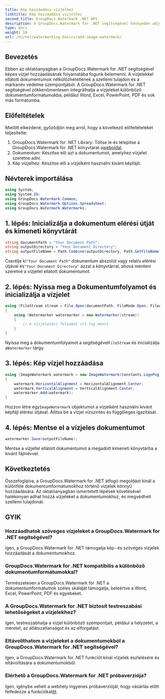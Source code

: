 ```yaml
---
title: Kép hozzáadása vízjelhez
linktitle: Kép hozzáadása vízjelhez
second_title: GroupDocs.Watermark .NET API
description: A GroupDocs.Watermark for .NET segítségével könnyedén adjon hozzá képes vízjeleket dokumentumaihoz. Védje meg szellemi tulajdonát könnyedén.
type: docs
weight: 10
url: /hu/net/watermarking-basics/add-image-watermark/
---
```

## Bevezetés
Ebben az oktatóanyagban a GroupDocs.Watermark for .NET segítségével képes vízjel hozzáadásának folyamatába fogunk belemenni. A vízjelekkel ellátott dokumentumok nélkülözhetetlenek a szellemi tulajdon és a márkanév védelme szempontjából. A GroupDocs.Watermark for .NET segítségével zökkenőmentesen integrálhatja a vízjeleket különböző dokumentumformátumokba, például Word, Excel, PowerPoint, PDF és sok más formátumba.
## Előfeltételek
Mielőtt elkezdené, győződjön meg arról, hogy a következő előfeltételeket teljesítette:
1.  GroupDocs.Watermark for .NET Library: Töltse le és telepítse a GroupDocs.Watermark for .NET könyvtárat a[weboldal](https://releases.groupdocs.com/Watermark/net/).
2. Dokumentum: Készítse elő azt a dokumentumot, amelyhez vízjelet szeretne adni.
3. Kép vízjelhez: Készítse elő a vízjelként használni kívánt képfájlt.

## Névterek importálása
```csharp
using System;
using System.IO;
using GroupDocs.Watermark.Common;
using GroupDocs.Watermark.Options.Spreadsheet;
using GroupDocs.Watermark.Watermarks;
```
## 1. lépés: Inicializálja a dokumentum elérési útját és kimeneti könyvtárát
```csharp
string documentPath = "Your Document Path";
string outputDirectory = "Your Document Directory";
string outputFileName = Path.Combine(outputDirectory, Path.GetFileName(documentPath));
```
 Cserélje ki`"Your Document Path"` dokumentum abszolút vagy relatív elérési útjával és`"Your Document Directory"` azzal a könyvtárral, ahová menteni szeretné a vízjellel ellátott dokumentumot.
## 2. lépés: Nyissa meg a Dokumentumfolyamot és inicializálja a vízjelet
```csharp
using (FileStream stream = File.Open(documentPath, FileMode.Open, FileAccess.ReadWrite))
{
    using (Watermarker watermarker = new Watermarker(stream))
    {
        // A vízjelezési folyamat itt fog menni
    }
}
```
 Nyissa meg a dokumentumfolyamot a segítségével`FileStream` és inicializálja a`Watermarker` tárgy.
## 3. lépés: Kép vízjel hozzáadása
```csharp
using (ImageWatermark watermark = new ImageWatermark(Constants.LogoPng))
{
    watermark.HorizontalAlignment = HorizontalAlignment.Center;
    watermark.VerticalAlignment = VerticalAlignment.Center;
    watermarker.Add(watermark);
}
```
 Hozzon létre egy`ImageWatermark` objektumot a vízjelként használni kívánt képfájl elérési útjával. Állítsa be a vízjel vízszintes és függőleges igazítását.
## 4. lépés: Mentse el a vízjeles dokumentumot
```csharp
watermarker.Save(outputFileName);
```
Mentse a vízjellel ellátott dokumentumot a megadott kimeneti könyvtárba a kívánt fájlnévvel.

## Következtetés
Összefoglalva, a GroupDocs.Watermark for .NET átfogó megoldást kínál a különféle dokumentumformátumokhoz történő vízjelek könnyű hozzáadására. Az oktatóanyagban ismertetett lépések követésével hatékonyan adhat hozzá vízjeleket a dokumentumokhoz, és megvédheti szellemi tulajdonát.
## GYIK
### Hozzáadhatok szöveges vízjeleket a GroupDocs.Watermark for .NET segítségével?
Igen, a GroupDocs.Watermark for .NET támogatja kép- és szöveges vízjelek hozzáadását a dokumentumokhoz.
### GroupDocs.Watermark for .NET kompatibilis a különböző dokumentumformátumokkal?
Természetesen a GroupDocs.Watermark for .NET a dokumentumformátumok széles skáláját támogatja, beleértve a Word, Excel, PowerPoint, PDF és egyebeket.
### A GroupDocs.Watermark for .NET biztosít testreszabási lehetőségeket a vízjelekhez?
Igen, testreszabhatja a vízjel különböző szempontjait, például a helyzetet, a méretet, az átlátszatlanságot és az elforgatást.
### Eltávolíthatom a vízjeleket a dokumentumokból a GroupDocs.Watermark for .NET segítségével?
Igen, a GroupDocs.Watermark for .NET funkciót kínál vízjelek észlelésére és eltávolítására a dokumentumokból.
### Elérhető a GroupDocs.Watermark for .NET próbaverziója?
 Igen, igénybe veheti a webhely ingyenes próbaverzióját, hogy vásárlás előtt felfedezze a funkciókat[itt](https://releases.groupdocs.com/).